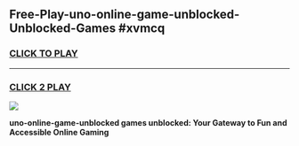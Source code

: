 
## Free-Play-uno-online-game-unblocked-Unblocked-Games #xvmcq
<h3>
<a href="https://news.freeplayer.one?title=uno-online-game-unblocked&ref=8M">CLICK TO PLAY</a></h3>
<hr>

<h3>
<a href="https://news.freeplayer.one?title=uno-online-game-unblocked&ref=8M">CLICK 2 PLAY</a>
  
</h3>

<a href="https://news.freeplayer.one?title=uno-online-game-unblocked&ref=8M"><img src="https://clearcache.store/games.png"></a>


**uno-online-game-unblocked games unblocked: Your Gateway to Fun and Accessible Online Gaming**
